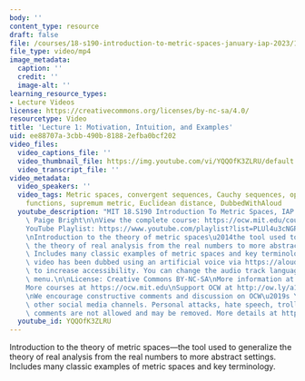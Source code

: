 ```yaml
---
body: ''
content_type: resource
draft: false
file: /courses/18-s190-introduction-to-metric-spaces-january-iap-2023/18s190-lecture-1_360p_16_9.mp4
file_type: video/mp4
image_metadata:
  caption: ''
  credit: ''
  image-alt: ''
learning_resource_types:
- Lecture Videos
license: https://creativecommons.org/licenses/by-nc-sa/4.0/
resourcetype: Video
title: 'Lecture 1: Motivation, Intuition, and Examples'
uid: ee88707a-3cbb-490b-8188-2efba0bcf202
video_files:
  video_captions_file: ''
  video_thumbnail_file: https://img.youtube.com/vi/YQQOfK3ZLRU/default.jpg
  video_transcript_file: ''
video_metadata:
  video_speakers: ''
  video_tags: Metric spaces, convergent sequences, Cauchy sequences, open sets, continuous
    functions, supremum metric, Euclidean distance, DubbedWithAloud
  youtube_description: "MIT 18.S190 Introduction To Metric Spaces, IAP 2023\nInstructor:\
    \ Paige Bright\n\nView the complete course: https://ocw.mit.edu/courses/18-s190-introduction-to-metric-spaces-january-iap-2023/\n\
    YouTube Playlist: https://www.youtube.com/playlist?list=PLUl4u3cNGP613ULTyHAqz04niYf722x7S\n\
    \nIntroduction to the theory of metric spaces\u2014the tool used to generalize\
    \ the theory of real analysis from the real numbers to more abstract settings.\
    \ Includes many classic examples of metric spaces and key terminology.\n\nThis\
    \ video has been dubbed using an artificial voice via https://aloud.area120.google.com\
    \ to increase accessibility. You can change the audio track language in the Settings\
    \ menu.\n\nLicense: Creative Commons BY-NC-SA\nMore information at https://ocw.mit.edu/terms\n\
    More courses at https://ocw.mit.edu\nSupport OCW at http://ow.ly/a1If50zVRlQ\n\
    \nWe encourage constructive comments and discussion on OCW\u2019s YouTube and\
    \ other social media channels. Personal attacks, hate speech, trolling, and inappropriate\
    \ comments are not allowed and may be removed. More details at https://ocw.mit.edu/comments."
  youtube_id: YQQOfK3ZLRU
---
```

Introduction to the theory of metric spaces—the tool used to generalize the theory of real analysis from the real numbers to more abstract settings. Includes many classic examples of metric spaces and key terminology.